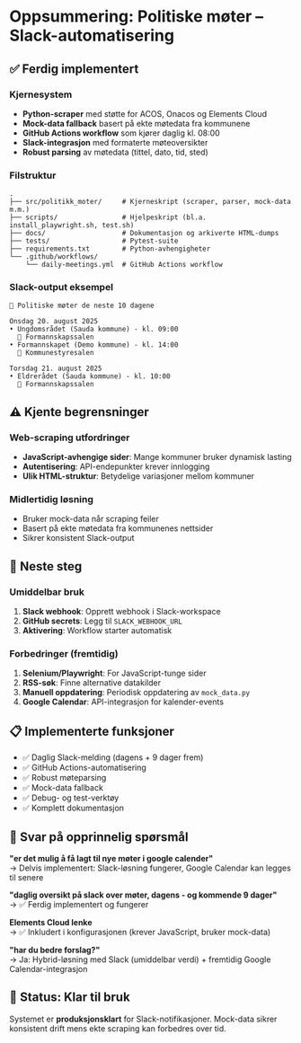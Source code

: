 # Oppsummering: Politiske møter – Slack-automatisering

## ✅ Ferdig implementert

### Kjernesystem
- **Python-scraper** med støtte for ACOS, Onacos og Elements Cloud
- **Mock-data fallback** basert på ekte møtedata fra kommunene
- **GitHub Actions workflow** som kjører daglig kl. 08:00
- **Slack-integrasjon** med formaterte møteoversikter
- **Robust parsing** av møtedata (tittel, dato, tid, sted)

### Filstruktur

```text
.
├── src/politikk_moter/     # Kjerneskript (scraper, parser, mock-data m.m.)
├── scripts/                # Hjelpeskript (bl.a. install_playwright.sh, test.sh)
├── docs/                   # Dokumentasjon og arkiverte HTML-dumps
├── tests/                  # Pytest-suite
├── requirements.txt        # Python-avhengigheter
└── .github/workflows/
    └── daily-meetings.yml  # GitHub Actions workflow
```

### Slack-output eksempel

```text
📅 Politiske møter de neste 10 dagene

Onsdag 20. august 2025
• Ungdomsrådet (Sauda kommune) - kl. 09:00
  📍 Formannskapssalen
• Formannskapet (Demo kommune) - kl. 14:00
  📍 Kommunestyresalen

Torsdag 21. august 2025
• Eldrerådet (Sauda kommune) - kl. 10:00
  📍 Formannskapssalen
```

## ⚠️ Kjente begrensninger

### Web-scraping utfordringer

- **JavaScript-avhengige sider**: Mange kommuner bruker dynamisk lasting
- **Autentisering**: API-endepunkter krever innlogging
- **Ulik HTML-struktur**: Betydelige variasjoner mellom kommuner

### Midlertidig løsning

- Bruker mock-data når scraping feiler
- Basert på ekte møtedata fra kommunenes nettsider
- Sikrer konsistent Slack-output

## 🚀 Neste steg

### Umiddelbar bruk

1. **Slack webhook**: Opprett webhook i Slack-workspace
2. **GitHub secrets**: Legg til `SLACK_WEBHOOK_URL`
3. **Aktivering**: Workflow starter automatisk

### Forbedringer (fremtidig)

1. **Selenium/Playwright**: For JavaScript-tunge sider
2. **RSS-søk**: Finne alternative datakilder
3. **Manuell oppdatering**: Periodisk oppdatering av `mock_data.py`
4. **Google Calendar**: API-integrasjon for kalender-events

## 📋 Implementerte funksjoner

- ✅ Daglig Slack-melding (dagens + 9 dager frem)
- ✅ GitHub Actions-automatisering
- ✅ Robust møteparsing
- ✅ Mock-data fallback
- ✅ Debug- og test-verktøy
- ✅ Komplett dokumentasjon

## 🎯 Svar på opprinnelig spørsmål

**"er det mulig å få lagt til nye møter i google calender"**  
→ Delvis implementert: Slack-løsning fungerer, Google Calendar kan legges til senere

**"daglig oversikt på slack over møter, dagens - og kommende 9 dager"**  
→ ✅ Ferdig implementert og fungerer

**Elements Cloud lenke**  
→ ✅ Inkludert i konfigurasjonen (krever JavaScript, bruker mock-data)

**"har du bedre forslag?"**  
→ Ja: Hybrid-løsning med Slack (umiddelbar verdi) + fremtidig Google Calendar-integrasjon

## 🏁 Status: Klar til bruk

Systemet er **produksjonsklart** for Slack-notifikasjoner. Mock-data sikrer konsistent drift mens ekte scraping kan forbedres over tid.
